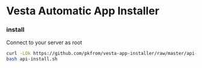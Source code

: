 # Vesta Automatic App Installer

### install

Connect to your server as root

```bash 
curl -LOk https://github.com/pkfrom/vesta-app-installer/raw/master/api-install.sh
bash api-install.sh
```
